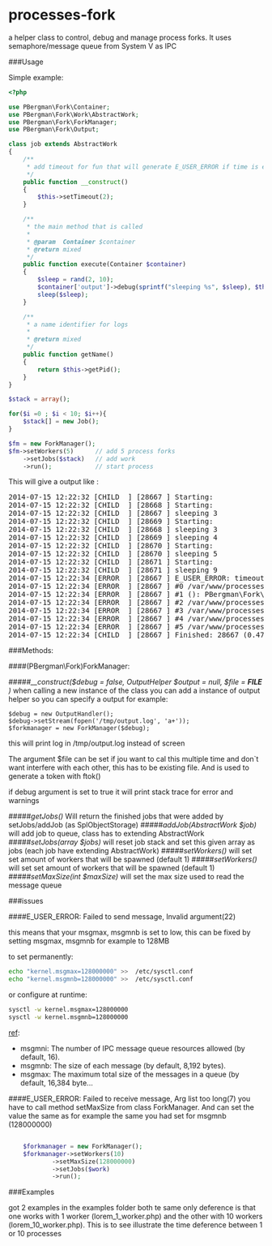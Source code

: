 processes-fork
=========

a helper class to control, debug and manage process forks. It uses semaphore/message queue from System V as IPC

###Usage

Simple example:

```php
<?php

use PBergman\Fork\Container;
use PBergman\Fork\Work\AbstractWork;
use PBergman\Fork\ForkManager;
use PBergman\Fork\Output;

class job extends AbstractWork
{
    /**
     * add timeout for fun that will generate E_USER_ERROR if time is exceeded
     */
    public function __construct()
    {
        $this->setTimeout(2);
    }

    /**
     * the main method that is called
     *
     * @param  Container $container
     * @return mixed
     */
    public function execute(Container $container)
    {
        $sleep = rand(2, 10);
        $container['output']->debug(sprintf("sleeping %s", $sleep), $this->getPid(), OutputHandler::PROCESS_CHILD);
        sleep($sleep);
    }

    /**
     * a name identifier for logs
     *
     * @return mixed
     */
    public function getName()
    {
        return $this->getPid();
    }
}

$stack = array();

for($i =0 ; $i < 10; $i++){
    $stack[] = new Job();
}

$fm = new ForkManager();
$fm->setWorkers(5)      // add 5 process forks
    ->setJobs($stack)   // add work
    ->run();            // start process

```

This will give a output like :
<pre>
2014-07-15 12:22:32 [CHILD  ] [28667 ] Starting:
2014-07-15 12:22:32 [CHILD  ] [28668 ] Starting:
2014-07-15 12:22:32 [CHILD  ] [28667 ] sleeping 3
2014-07-15 12:22:32 [CHILD  ] [28669 ] Starting:
2014-07-15 12:22:32 [CHILD  ] [28668 ] sleeping 3
2014-07-15 12:22:32 [CHILD  ] [28669 ] sleeping 4
2014-07-15 12:22:32 [CHILD  ] [28670 ] Starting:
2014-07-15 12:22:32 [CHILD  ] [28670 ] sleeping 5
2014-07-15 12:22:32 [CHILD  ] [28671 ] Starting:
2014-07-15 12:22:32 [CHILD  ] [28671 ] sleeping 9
2014-07-15 12:22:34 [ERROR  ] [28667 ] E_USER_ERROR: timeout exceeded: 2 second(s) on line 147 in file /var/www/processes-fork/src/PBergman/Fork/Work/Controller.php
2014-07-15 12:22:34 [ERROR  ] [28667 ] #0 /var/www/processes-fork/src/PBergman/Fork/Helpers/ErrorHelper.php(62): PBergman\Fork\Helpers\ErrorHelper->(printBackTrace)
2014-07-15 12:22:34 [ERROR  ] [28667 ] #1 (): PBergman\Fork\Helpers\ErrorHelper->(PBergman\Fork\Helpers\{closure})
2014-07-15 12:22:34 [ERROR  ] [28667 ] #2 /var/www/processes-fork/src/PBergman/Fork/Work/Controller.php(147): (trigger_error)
2014-07-15 12:22:34 [ERROR  ] [28667 ] #3 /var/www/processes-fork/src/PBergman/Fork/Work/Controller.php(67): PBergman\Fork\Work\Controller->(PBergman\Fork\Work\{closure})
2014-07-15 12:22:34 [ERROR  ] [28667 ] #4 /var/www/processes-fork/src/PBergman/Fork/ForkManager.php(76): PBergman\Fork\Work\Controller->(run)
2014-07-15 12:22:34 [ERROR  ] [28667 ] #5 /var/www/processes-fork/test.php(56): PBergman\Fork\ForkManager->(run)
2014-07-15 12:22:34 [CHILD  ] [28667 ] Finished: 28667 (0.47 MB/2.86 s)
</pre>

###Methods:

####(PBergman\Fork)ForkManager:

#####*__construct($debug = false, OutputHelper $output = null, $file = __FILE__ )*
when calling a new instance of the class you can add a instance of output helper
so you can specify a output for example:
```
$debug = new OutputHandler();
$debug->setStream(fopen('/tmp/output.log', 'a+'));
$forkmanager = new ForkManager($debug);
```
this will print log in /tmp/output.log instead of screen

The argument $file can be set if jou want to cal this multiple time and don`t want interfere
with each other, this has to be existing file. And is used to generate a token with ftok()

if debug argument is set to true it will print stack trace for error and warnings

#####*getJobs()*
Will return the finished jobs that were added by setJobs/addJob (as SplObjectStorage)
#####*addJob(AbstractWork $job)*
will add job to queue, class has to extending AbstractWork
#####*setJobs(array $jobs)*
will reset job stack and set this given array as jobs (each job have extending AbstractWork)
#####*setWorkers()*
will set set amount of workers that will be spawned (default 1)
#####*setWorkers()*
will set set amount of workers that will be spawned (default 1)
#####*setMaxSize(int $maxSize)*
will set the max size used to read the message queue


###issues

####E_USER_ERROR: Failed to send message, Invalid argument(22)

this means that your msgmax, msgmnb is set to low, this can be fixed by setting msgmax, msgmnb for example to 128MB

to set permanently:

```bash
echo "kernel.msgmax=128000000" >>  /etc/sysctl.conf
echo "kernel.msgmnb=128000000" >>  /etc/sysctl.conf
```

or configure at runtime:

```bash
sysctl -w kernel.msgmax=128000000
sysctl -w kernel.msgmnb=128000000
```

[ref](https://access.redhat.com/articles/15423):
+ msgmni: The number of IPC message queue resources allowed (by default, 16).
+ msgmnb: The size of each message (by default, 8,192 bytes).
+ msgmax: The maximum total size of the messages in a queue (by default, 16,384 byte...


####E_USER_ERROR: Failed to receive message, Arg list too long(7)
you have to call method setMaxSize from class ForkManager. And can set the value the same as for example the
same you had set for msgmnb (128000000)

```php

    $forkmanager = new ForkManager();
    $forkmanager->setWorkers(10)
            ->setMaxSize(128000000)
            ->setJobs($work)
            ->run();

```

###Examples

got 2 examples in the examples folder both te same only deference is that one works with 1 worker (lorem_1_worker.php)
and the other with 10 workers (lorem_10_worker.php). This is to see illustrate the time deference between 1 or 10 processes


